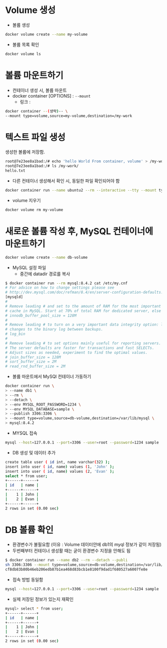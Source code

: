 # Volume 생성

- 볼륨 생성
```bash
docker volume create --name my-volume
```

- 볼륨 목록 확인
```bash
docker volume ls
```

# 볼륨 마운트하기
- 컨테이너 생성 시, 볼륨 마운트
- docker container [OPTIONS] : `--mount`
    + 링크 : 
```bash
docker container --(생략)-- \
--mount type=volume,source=my-volume,destination=/my-work
```

# 텍스트 파일 생성
생성한 볼륨에 저장함.
```bash
root@7e23ee8a1bad:/# echo 'hello World From container, volume' > /my-work/hello.txt
root@7e23ee8a1bad:/# ls /my-work/
hello.txt
```

- 다른 컨테이너 생성해서 확인 시, 동일한 파일 확인되어야 함
```bash
docker container run --name ubuntu2 --rm --interactive --tty --mount type=volume,source=my-volume,destination=/my-work ubuntu:24.04
```

- volume 지우기
```bash
docker volume rm my-volume
```

# 새로운 볼륨 작성 후, MySQL 컨테이너에 마운트하기
```bash
docker volume create --name db-volume
```

- MySQL 설정 파일 
    + 중간에 datadir 경로를 복사
```bash
$ docker container run --rm mysql:8.4.2 cat /etc/my.cnf
# For advice on how to change settings please see
# http://dev.mysql.com/doc/refman/8.4/en/server-configuration-defaults.html
[mysqld]
#
# Remove leading # and set to the amount of RAM for the most important data
# cache in MySQL. Start at 70% of total RAM for dedicated server, else 10%.
# innodb_buffer_pool_size = 128M
#
# Remove leading # to turn on a very important data integrity option: logging
# changes to the binary log between backups.
# log_bin
#
# Remove leading # to set options mainly useful for reporting servers.
# The server defaults are faster for transactions and fast SELECTs.
# Adjust sizes as needed, experiment to find the optimal values.
# join_buffer_size = 128M
# sort_buffer_size = 2M
# read_rnd_buffer_size = 2M
```

- 볼륨 마운트에서 MySQl 컨테이너 가동하기
```bash
docker container run \
> --name db1 \
> --rm \
> --detach \
> --env MYSQL_ROOT_PASSWORD=1234 \
> --env MYSQL_DATABASE=sample \
> --publish 3306:3306 \
> --mount type=volume,source=db-volume,destination=/var/lib/mysql \
> mysql:8.4.2
```

- MYSQL 접속
```bash
mysql --host=127.0.0.1 --port=3306 --user=root --password=1234 sample
```

- DB 생성 및 데이터 추가
```bash
create table user ( id int, name varchar(32) );
insert into user ( id, name) values (1, 'John' );
insert into user ( id, name) values (2, 'Evan' );
select * from user;
+------+------+
| id   | name |
+------+------+
|    1 | John |
|    2 | Evan |
+------+------+
2 rows in set (0.00 sec)
```

# DB 볼륨 확인 
- 환경변수가 불필요함 (이유 : Volume 데이터안에 db1의 myql 정보가 같이 저장됨)
- 두번째부터 컨테이너 생성활 때는 굳이 환경변수 지정을 안해도 됨
```bash
$ docker container run --name db2 --rm --detach --publi
sh 3306:3306 --mount type=volume,source=db-volume,destination=/var/lib/mysql mysql:8.4.2
cf8db83b80b46eb206edb87b1ea468d83bcb1e8100f9dad1f680527a6007fe8e
```
- 접속 방법 동일함
```bash
mysql --host=127.0.0.1 --port=3306 --user=root --password=1234 sample
```

- 실제 저장된 정보가 있는지 재확인
```bash
mysql> select * from user;
+------+------+
| id   | name |
+------+------+
|    1 | John |
|    2 | Evan |
+------+------+
2 rows in set (0.00 sec)
```